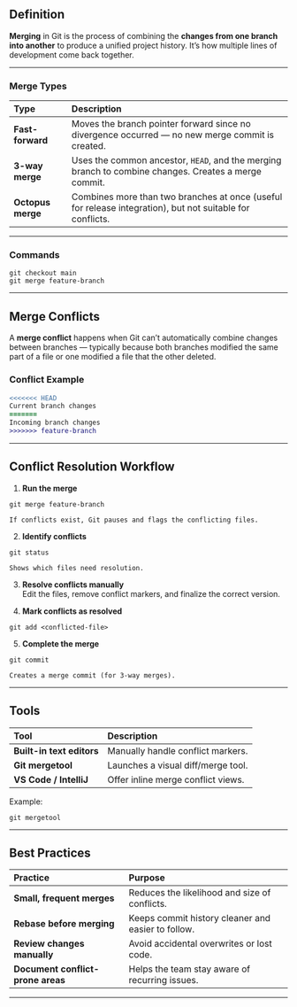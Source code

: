## Definition
**Merging** in Git is the process of combining the **changes from one branch into another** to produce a unified project history. It’s how multiple lines of development come back together.

---

### Merge Types
| Type              | Description                                                                                               |
| :---------------- | :-------------------------------------------------------------------------------------------------------- |
| **Fast-forward**  | Moves the branch pointer forward since no divergence occurred — no new merge commit is created.           |
| **3-way merge**   | Uses the common ancestor, `HEAD`, and the merging branch to combine changes. Creates a merge commit.      |
| **Octopus merge** | Combines more than two branches at once (useful for release integration), but not suitable for conflicts. |

---

### Commands
```shell
git checkout main
git merge feature-branch
````

---

## Merge Conflicts

A **merge conflict** happens when Git can’t automatically combine changes between branches — typically because both branches modified the same part of a file or one modified a file that the other deleted.

### Conflict Example

```diff
<<<<<<< HEAD
Current branch changes
=======
Incoming branch changes
>>>>>>> feature-branch
```

---

## Conflict Resolution Workflow

1. **Run the merge**

```shell
git merge feature-branch
```
    
    If conflicts exist, Git pauses and flags the conflicting files.
    
2. **Identify conflicts**
    
```shell
git status
```
    
    Shows which files need resolution.
    
3. **Resolve conflicts manually**  
    Edit the files, remove conflict markers, and finalize the correct version.
    
4. **Mark conflicts as resolved**
    
```shell
git add <conflicted-file>
```
    
5. **Complete the merge**
    
```shell
git commit
```
    
    Creates a merge commit (for 3-way merges).
    

---

## Tools

|Tool|Description|
|:--|:--|
|**Built-in text editors**|Manually handle conflict markers.|
|**Git mergetool**|Launches a visual diff/merge tool.|
|**VS Code / IntelliJ**|Offer inline merge conflict views.|

Example:

```shell
git mergetool
```

---

## Best Practices

|Practice|Purpose|
|:--|:--|
|**Small, frequent merges**|Reduces the likelihood and size of conflicts.|
|**Rebase before merging**|Keeps commit history cleaner and easier to follow.|
|**Review changes manually**|Avoid accidental overwrites or lost code.|
|**Document conflict-prone areas**|Helps the team stay aware of recurring issues.|

---